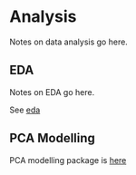 # Analysis

Notes on data analysis go here.

## EDA

Notes on EDA go here.

See [eda](eda.md)

## PCA Modelling

PCA modelling package is [here](src/wine_analysis_hplc_uv/modeling/pca.py)